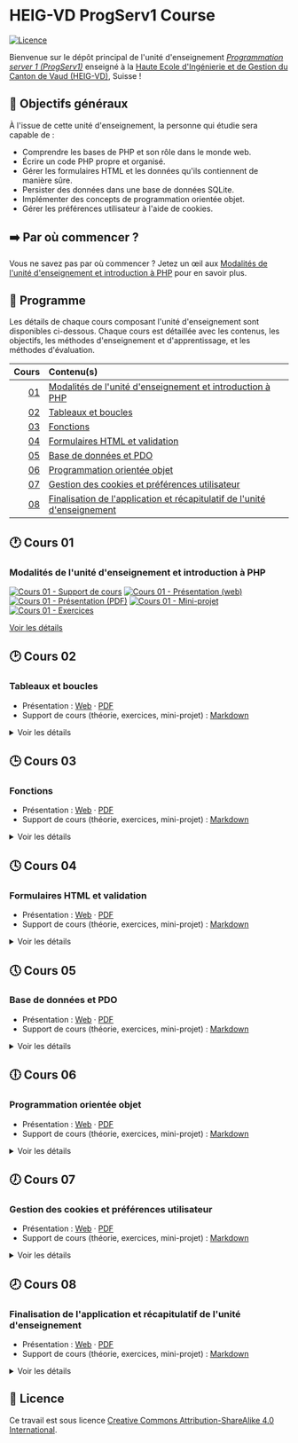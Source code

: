 # HEIG-VD ProgServ1 Course

[![Licence](https://img.shields.io/github/license/heig-vd-progserv1-course/heig-vd-progserv1-course)](./LICENSE.md)

Bienvenue sur le dépôt principal de l'unité d'enseignement
[_Programmation server 1 (ProgServ1)_](https://gaps.heig-vd.ch/consultation/fiches/uv/uv.php?id=7307)
enseigné à la
[Haute Ecole d'Ingénierie et de Gestion du Canton de Vaud (HEIG-VD)](https://heig-vd.ch),
Suisse !

## 🎯 Objectifs généraux

À l'issue de cette unité d'enseignement, la personne qui étudie sera capable de
:

- Comprendre les bases de PHP et son rôle dans le monde web.
- Écrire un code PHP propre et organisé.
- Gérer les formulaires HTML et les données qu'ils contiennent de manière sûre.
- Persister des données dans une base de données SQLite.
- Implémenter des concepts de programmation orientée objet.
- Gérer les préférences utilisateur à l'aide de cookies.

## ➡️ Par où commencer ?

Vous ne savez pas par où commencer ? Jetez un œil aux
[Modalités de l'unité d'enseignement et introduction à PHP](#modalités-de-lunité-denseignement-et-introduction-à-php)
pour en savoir plus.

## 📅 Programme

Les détails de chaque cours composant l'unité d'enseignement sont disponibles
ci-dessous. Chaque cours est détaillée avec les contenus, les objectifs, les
méthodes d'enseignement et d'apprentissage, et les méthodes d'évaluation.

|            Cours | Contenu(s)                                                                                                                                         |
| ---------------: | :------------------------------------------------------------------------------------------------------------------------------------------------- |
| [01](#-cours-01) | [Modalités de l'unité d'enseignement et introduction à PHP](#modalités-de-lunité-denseignement-et-introduction-à-php)                              |
| [02](#-cours-02) | [Tableaux et boucles](#tableaux-et-boucles)                                                                                                        |
| [03](#-cours-03) | [Fonctions](#fonctions)                                                                                                                            |
| [04](#-cours-04) | [Formulaires HTML et validation](#formulaires-html-et-validation)                                                                                  |
| [05](#-cours-05) | [Base de données et PDO](#base-de-données-et-pdo)                                                                                                  |
| [06](#-cours-06) | [Programmation orientée objet](#programmation-orientée-objet)                                                                                      |
| [07](#-cours-07) | [Gestion des cookies et préférences utilisateur](#gestion-des-cookies-et-préférences-utilisateur)                                                  |
| [08](#-cours-08) | [Finalisation de l'application et récapitulatif de l'unité d'enseignement](#finalisation-de-lapplication-et-récapitulatif-de-lunité-denseignement) |

## 🕐 Cours 01

### Modalités de l'unité d'enseignement et introduction à PHP

[![Cours 01 - Support de cours](https://img.shields.io/badge/cours%2001-support%20de%20cours-blue)](./01-theorie/README.md)
[![Cours 01 - Présentation (web)](<https://img.shields.io/badge/cours%2001-pr%C3%A9sentation%20(web)-blue>)](https://heig-vd-progserv1-course.github.io/heig-vd-progserv1-course/01-modalites-de-lunite-denseignement-et-introduction-a-php/01-theorie/index.html)
[![Cours 01 - Présentation (PDF)](<https://img.shields.io/badge/cours%2001-pr%C3%A9sentation%20(PDF)-blue>)](https://heig-vd-progserv1-course.github.io/heig-vd-progserv1-course/01-modalites-de-lunite-denseignement-et-introduction-a-php/01-theorie/01-modalites-de-lunite-denseignement-et-introduction-a-php-presentation.pdf)
[![Cours 01 - Mini-projet](https://img.shields.io/badge/cours%2001-mini--projet-orange)](./02-mini-project/README.md)
[![Cours 01 - Exercices](https://img.shields.io/badge/cours%2001-exercices-green)](./03-exercices/READEME.md)

[Voir les détails](./01-modalites-de-lunite-denseignement-et-introduction-a-php/README.md)

## 🕑 Cours 02

### Tableaux et boucles

- Présentation :
  [Web](https://heig-vd-progserv1-course.github.io/heig-vd-progserv1-course/02-cours-02/01-presentation/index.html)
  ·
  [PDF](https://heig-vd-progserv1-course.github.io/heig-vd-progserv1-course/02-cours-02/01-presentation/02-cours-02-presentation.pdf)
- Support de cours (théorie, exercices, mini-projet) :
  [Markdown](./02-cours-02/02-support-de-cours/README.md)

<details>
<summary>Voir les détails</summary>

<br>

**Objectifs**

À l'issue de ce cours, les personnes qui étudient devraient être capables de :

- TODO

**Méthodes d'enseignement et d'apprentissage**

Les méthodes d'enseignement et d'apprentissage utilisées pour animer le cours
sont les suivantes :

- Présentation magistrale
- Discussions collectives

**Méthodes d'évaluation**

L'évaluation prend la forme d'un mini-projet et d'exercices à réaliser en
autonomie en classe ou à la maison.

L'évaluation se fait en utilisant les critères suivants :

- Capacité à répondre avec justesse
- Capacité à argumenter

Les retours se font de la manière suivante :

- Corrigé du mini-projet
- Corrigé des exercices

L'évaluation ne donne pas lieu à une note.

**À faire pour la semaine suivante**

Chaque personne est libre de gérer son temps comme elle le souhaite. Cependant,
il est recommandé pour le cours suivant de :

- Relire le support de cours si nécessaire
- Finaliser la partie du mini-projet qui n'a pas été terminée en classe
- Finaliser les exercices qui n'ont pas été terminés en classe

</details>

## 🕒 Cours 03

### Fonctions

- Présentation :
  [Web](https://heig-vd-progserv1-course.github.io/heig-vd-progserv1-course/03-cours-03/01-presentation/index.html)
  ·
  [PDF](https://heig-vd-progserv1-course.github.io/heig-vd-progserv1-course/03-cours-03/01-presentation/03-cours-03-presentation.pdf)
- Support de cours (théorie, exercices, mini-projet) :
  [Markdown](./03-cours-03/02-support-de-cours/README.md)

<details>
<summary>Voir les détails</summary>

<br>

**Objectifs**

À l'issue de ce cours, les personnes qui étudient devraient être capables de :

- TODO

**Méthodes d'enseignement et d'apprentissage**

Les méthodes d'enseignement et d'apprentissage utilisées pour animer le cours
sont les suivantes :

- Présentation magistrale
- Discussions collectives

**Méthodes d'évaluation**

L'évaluation prend la forme d'un mini-projet et d'exercices à réaliser en
autonomie en classe ou à la maison.

L'évaluation se fait en utilisant les critères suivants :

- Capacité à répondre avec justesse
- Capacité à argumenter

Les retours se font de la manière suivante :

- Corrigé du mini-projet
- Corrigé des exercices

L'évaluation ne donne pas lieu à une note.

**À faire pour la semaine suivante**

Chaque personne est libre de gérer son temps comme elle le souhaite. Cependant,
il est recommandé pour le cours suivant de :

- Relire le support de cours si nécessaire
- Finaliser la partie du mini-projet qui n'a pas été terminée en classe
- Finaliser les exercices qui n'ont pas été terminés en classe

</details>

## 🕓 Cours 04

### Formulaires HTML et validation

- Présentation :
  [Web](https://heig-vd-progserv1-course.github.io/heig-vd-progserv1-course/04-cours-04/01-presentation/index.html)
  ·
  [PDF](https://heig-vd-progserv1-course.github.io/heig-vd-progserv1-course/04-cours-04/01-presentation/04-cours-04-presentation.pdf)
- Support de cours (théorie, exercices, mini-projet) :
  [Markdown](./04-cours-04/02-support-de-cours/README.md)

<details>
<summary>Voir les détails</summary>

<br>

**Objectifs**

À l'issue de ce cours, les personnes qui étudient devraient être capables de :

- TODO

**Méthodes d'enseignement et d'apprentissage**

Les méthodes d'enseignement et d'apprentissage utilisées pour animer le cours
sont les suivantes :

- Présentation magistrale
- Discussions collectives

**Méthodes d'évaluation**

L'évaluation prend la forme d'un mini-projet et d'exercices à réaliser en
autonomie en classe ou à la maison.

L'évaluation se fait en utilisant les critères suivants :

- Capacité à répondre avec justesse
- Capacité à argumenter

Les retours se font de la manière suivante :

- Corrigé du mini-projet
- Corrigé des exercices

L'évaluation ne donne pas lieu à une note.

**À faire pour la semaine suivante**

Chaque personne est libre de gérer son temps comme elle le souhaite. Cependant,
il est recommandé pour le cours suivant de :

- Relire le support de cours si nécessaire
- Finaliser la partie du mini-projet qui n'a pas été terminée en classe
- Finaliser les exercices qui n'ont pas été terminés en classe

</details>

## 🕔 Cours 05

### Base de données et PDO

- Présentation :
  [Web](https://heig-vd-progserv1-course.github.io/heig-vd-progserv1-course/05-cours-05/01-presentation/index.html)
  ·
  [PDF](https://heig-vd-progserv1-course.github.io/heig-vd-progserv1-course/05-cours-05/01-presentation/05-cours-05-presentation.pdf)
- Support de cours (théorie, exercices, mini-projet) :
  [Markdown](./05-cours-05/02-support-de-cours/README.md)

<details>
<summary>Voir les détails</summary>

<br>

**Objectifs**

À l'issue de ce cours, les personnes qui étudient devraient être capables de :

- TODO

**Méthodes d'enseignement et d'apprentissage**

Les méthodes d'enseignement et d'apprentissage utilisées pour animer le cours
sont les suivantes :

- Présentation magistrale
- Discussions collectives

**Méthodes d'évaluation**

L'évaluation prend la forme d'un mini-projet et d'exercices à réaliser en
autonomie en classe ou à la maison.

L'évaluation se fait en utilisant les critères suivants :

- Capacité à répondre avec justesse
- Capacité à argumenter

Les retours se font de la manière suivante :

- Corrigé du mini-projet
- Corrigé des exercices

L'évaluation ne donne pas lieu à une note.

**À faire pour la semaine suivante**

Chaque personne est libre de gérer son temps comme elle le souhaite. Cependant,
il est recommandé pour le cours suivant de :

- Relire le support de cours si nécessaire
- Finaliser la partie du mini-projet qui n'a pas été terminée en classe
- Finaliser les exercices qui n'ont pas été terminés en classe

</details>

## 🕕 Cours 06

### Programmation orientée objet

- Présentation :
  [Web](https://heig-vd-progserv1-course.github.io/heig-vd-progserv1-course/06-cours-06/01-presentation/index.html)
  ·
  [PDF](https://heig-vd-progserv1-course.github.io/heig-vd-progserv1-course/06-cours-06/01-presentation/06-cours-06-presentation.pdf)
- Support de cours (théorie, exercices, mini-projet) :
  [Markdown](./06-cours-06/02-support-de-cours/README.md)

<details>
<summary>Voir les détails</summary>

<br>

**Objectifs**

À l'issue de ce cours, les personnes qui étudient devraient être capables de :

- TODO

**Méthodes d'enseignement et d'apprentissage**

Les méthodes d'enseignement et d'apprentissage utilisées pour animer le cours
sont les suivantes :

- Présentation magistrale
- Discussions collectives

**Méthodes d'évaluation**

L'évaluation prend la forme d'un mini-projet et d'exercices à réaliser en
autonomie en classe ou à la maison.

L'évaluation se fait en utilisant les critères suivants :

- Capacité à répondre avec justesse
- Capacité à argumenter

Les retours se font de la manière suivante :

- Corrigé du mini-projet
- Corrigé des exercices

L'évaluation ne donne pas lieu à une note.

**À faire pour la semaine suivante**

Chaque personne est libre de gérer son temps comme elle le souhaite. Cependant,
il est recommandé pour le cours suivant de :

- Relire le support de cours si nécessaire
- Finaliser la partie du mini-projet qui n'a pas été terminée en classe
- Finaliser les exercices qui n'ont pas été terminés en classe

</details>

## 🕖 Cours 07

### Gestion des cookies et préférences utilisateur

- Présentation :
  [Web](https://heig-vd-progserv1-course.github.io/heig-vd-progserv1-course/07-cours-07/01-presentation/index.html)
  ·
  [PDF](https://heig-vd-progserv1-course.github.io/heig-vd-progserv1-course/07-cours-07/01-presentation/07-cours-07-presentation.pdf)
- Support de cours (théorie, exercices, mini-projet) :
  [Markdown](./07-cours-07/02-support-de-cours/README.md)

<details>
<summary>Voir les détails</summary>

<br>

**Objectifs**

À l'issue de ce cours, les personnes qui étudient devraient être capables de :

- TODO

**Méthodes d'enseignement et d'apprentissage**

Les méthodes d'enseignement et d'apprentissage utilisées pour animer le cours
sont les suivantes :

- Présentation magistrale
- Discussions collectives

**Méthodes d'évaluation**

L'évaluation prend la forme d'un mini-projet et d'exercices à réaliser en
autonomie en classe ou à la maison.

L'évaluation se fait en utilisant les critères suivants :

- Capacité à répondre avec justesse
- Capacité à argumenter

Les retours se font de la manière suivante :

- Corrigé du mini-projet
- Corrigé des exercices

L'évaluation ne donne pas lieu à une note.

**À faire pour la semaine suivante**

Chaque personne est libre de gérer son temps comme elle le souhaite. Cependant,
il est recommandé pour le cours suivant de :

- Relire le support de cours si nécessaire
- Finaliser la partie du mini-projet qui n'a pas été terminée en classe
- Finaliser les exercices qui n'ont pas été terminés en classe

</details>

## 🕗 Cours 08

### Finalisation de l'application et récapitulatif de l'unité d'enseignement

- Présentation :
  [Web](https://heig-vd-progserv1-course.github.io/heig-vd-progserv1-course/08-cours-08/01-presentation/index.html)
  ·
  [PDF](https://heig-vd-progserv1-course.github.io/heig-vd-progserv1-course/08-cours-08/01-presentation/08-cours-08-presentation.pdf)
- Support de cours (théorie, exercices, mini-projet) :
  [Markdown](./08-cours-08/02-support-de-cours/README.md)

<details>
<summary>Voir les détails</summary>

<br>

**Objectifs**

À l'issue de ce cours, les personnes qui étudient devraient être capables de :

- TODO

**Méthodes d'enseignement et d'apprentissage**

Les méthodes d'enseignement et d'apprentissage utilisées pour animer le cours
sont les suivantes :

- Présentation magistrale
- Discussions collectives

**Méthodes d'évaluation**

L'évaluation prend la forme d'un mini-projet et d'exercices à réaliser en
autonomie en classe ou à la maison.

L'évaluation se fait en utilisant les critères suivants :

- Capacité à répondre avec justesse
- Capacité à argumenter

Les retours se font de la manière suivante :

- Corrigé du mini-projet
- Corrigé des exercices

L'évaluation ne donne pas lieu à une note.

</details>

## 📜 Licence

Ce travail est sous licence
[Creative Commons Attribution-ShareAlike 4.0 International](./LICENSE.md).
